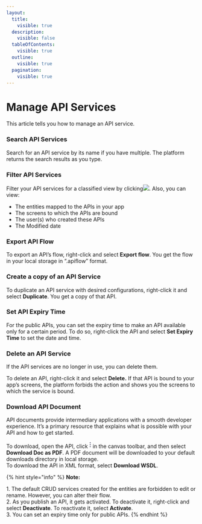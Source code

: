 ```yaml
---
layout:
  title:
    visible: true
  description:
    visible: false
  tableOfContents:
    visible: true
  outline:
    visible: true
  pagination:
    visible: true
---
```


# Manage API Services

This article tells you how to manage an API service.

### Search API Services

Search for an API service by its name if you have multiple. The platform returns the search results as you type.

### Filter API Services

Filter your API services for a classified view by clicking![](https://reasyapps.com/forum/wp-content/uploads/2022/06/Filter-API.png). Also, you can view:

* The entities mapped to the APIs in your app
* The screens to which the APIs are bound
* The user(s) who created these APIs
* The Modified date

### Export API Flow

To export an API’s flow, right-click and select **Export flow**. You get the flow in your local storage in “.apiflow” format.

### Create a copy of an API Service

To duplicate an API service with desired configurations, right-click it and select **Duplicate**. You get a copy of that API.

### Set API Expiry Time

For the public APIs, you can set the expiry time to make an API available only for a certain period. To do so, right-click the API and select **Set Expiry Time** to set the date and time.

### Delete an API Service

If the API services are no longer in use, you can delete them.

To delete an API, right-click it and select **Delete.** If that API is bound to your app’s screens, the platform forbids the action and shows you the screens to which the service is bound.

### Download API Document <a href="#download-api-document" id="download-api-document"></a>

API documents provide intermediary applications with a smooth developer experience. It’s a primary resource that explains what is possible with your API and how to get started.

To download, open the API, click![](<../../../.gitbook/assets/More actions (4).png>)in the canvas toolbar, and then select **Download Doc as PDF**. A PDF document will be downloaded to your default downloads directory in local storage. \
To download the API in XML format, select **Download WSDL**.

{% hint style="info" %}
**Note:**

1\. The default CRUD services created for the entities are forbidden to edit or rename. However, you can alter their flow.\
2\. As you publish an API, it gets activated. To deactivate it, right-click and select **Deactivate**. To reactivate it, select **Activate**.\
3\. You can set an expiry time only for public APIs.
{% endhint %}
